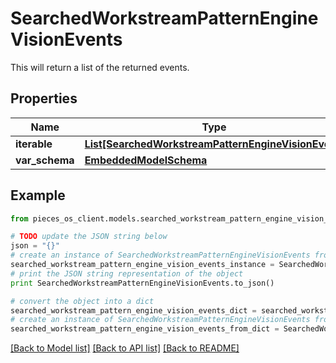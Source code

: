 # SearchedWorkstreamPatternEngineVisionEvents

This will return a list of the returned events.

## Properties
Name | Type | Description | Notes
------------ | ------------- | ------------- | -------------
**iterable** | [**List[SearchedWorkstreamPatternEngineVisionEvent]**](SearchedWorkstreamPatternEngineVisionEvent.md) |  | 
**var_schema** | [**EmbeddedModelSchema**](EmbeddedModelSchema.md) |  | [optional] 

## Example

```python
from pieces_os_client.models.searched_workstream_pattern_engine_vision_events import SearchedWorkstreamPatternEngineVisionEvents

# TODO update the JSON string below
json = "{}"
# create an instance of SearchedWorkstreamPatternEngineVisionEvents from a JSON string
searched_workstream_pattern_engine_vision_events_instance = SearchedWorkstreamPatternEngineVisionEvents.from_json(json)
# print the JSON string representation of the object
print SearchedWorkstreamPatternEngineVisionEvents.to_json()

# convert the object into a dict
searched_workstream_pattern_engine_vision_events_dict = searched_workstream_pattern_engine_vision_events_instance.to_dict()
# create an instance of SearchedWorkstreamPatternEngineVisionEvents from a dict
searched_workstream_pattern_engine_vision_events_from_dict = SearchedWorkstreamPatternEngineVisionEvents.from_dict(searched_workstream_pattern_engine_vision_events_dict)
```
[[Back to Model list]](../README.md#documentation-for-models) [[Back to API list]](../README.md#documentation-for-api-endpoints) [[Back to README]](../README.md)


